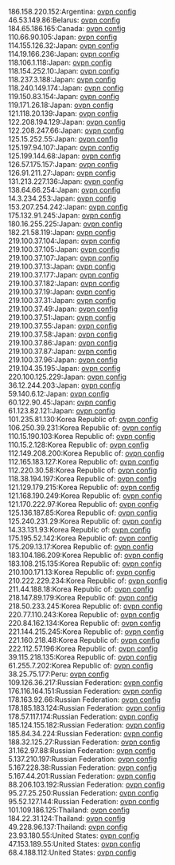 186.158.220.152:Argentina: [ovpn config](vpn/186_158_220_152.ovpn)  
46.53.149.86:Belarus: [ovpn config](vpn/46_53_149_86.ovpn)  
184.65.186.165:Canada: [ovpn config](vpn/184_65_186_165.ovpn)  
110.66.90.105:Japan: [ovpn config](vpn/110_66_90_105.ovpn)  
114.155.126.32:Japan: [ovpn config](vpn/114_155_126_32.ovpn)  
114.19.166.236:Japan: [ovpn config](vpn/114_19_166_236.ovpn)  
118.106.1.118:Japan: [ovpn config](vpn/118_106_1_118.ovpn)  
118.154.252.10:Japan: [ovpn config](vpn/118_154_252_10.ovpn)  
118.237.3.188:Japan: [ovpn config](vpn/118_237_3_188.ovpn)  
118.240.149.174:Japan: [ovpn config](vpn/118_240_149_174.ovpn)  
119.150.83.154:Japan: [ovpn config](vpn/119_150_83_154.ovpn)  
119.171.26.18:Japan: [ovpn config](vpn/119_171_26_18.ovpn)  
121.118.20.139:Japan: [ovpn config](vpn/121_118_20_139.ovpn)  
122.208.194.129:Japan: [ovpn config](vpn/122_208_194_129.ovpn)  
122.208.247.66:Japan: [ovpn config](vpn/122_208_247_66.ovpn)  
125.15.252.55:Japan: [ovpn config](vpn/125_15_252_55.ovpn)  
125.197.94.107:Japan: [ovpn config](vpn/125_197_94_107.ovpn)  
125.199.144.68:Japan: [ovpn config](vpn/125_199_144_68.ovpn)  
126.57.175.157:Japan: [ovpn config](vpn/126_57_175_157.ovpn)  
126.91.211.27:Japan: [ovpn config](vpn/126_91_211_27.ovpn)  
131.213.227.136:Japan: [ovpn config](vpn/131_213_227_136.ovpn)  
138.64.66.254:Japan: [ovpn config](vpn/138_64_66_254.ovpn)  
14.3.234.253:Japan: [ovpn config](vpn/14_3_234_253.ovpn)  
153.207.254.242:Japan: [ovpn config](vpn/153_207_254_242.ovpn)  
175.132.91.245:Japan: [ovpn config](vpn/175_132_91_245.ovpn)  
180.16.255.225:Japan: [ovpn config](vpn/180_16_255_225.ovpn)  
182.21.58.119:Japan: [ovpn config](vpn/182_21_58_119.ovpn)  
219.100.37.104:Japan: [ovpn config](vpn/219_100_37_104.ovpn)  
219.100.37.105:Japan: [ovpn config](vpn/219_100_37_105.ovpn)  
219.100.37.107:Japan: [ovpn config](vpn/219_100_37_107.ovpn)  
219.100.37.13:Japan: [ovpn config](vpn/219_100_37_13.ovpn)  
219.100.37.177:Japan: [ovpn config](vpn/219_100_37_177.ovpn)  
219.100.37.182:Japan: [ovpn config](vpn/219_100_37_182.ovpn)  
219.100.37.19:Japan: [ovpn config](vpn/219_100_37_19.ovpn)  
219.100.37.31:Japan: [ovpn config](vpn/219_100_37_31.ovpn)  
219.100.37.49:Japan: [ovpn config](vpn/219_100_37_49.ovpn)  
219.100.37.51:Japan: [ovpn config](vpn/219_100_37_51.ovpn)  
219.100.37.55:Japan: [ovpn config](vpn/219_100_37_55.ovpn)  
219.100.37.58:Japan: [ovpn config](vpn/219_100_37_58.ovpn)  
219.100.37.86:Japan: [ovpn config](vpn/219_100_37_86.ovpn)  
219.100.37.87:Japan: [ovpn config](vpn/219_100_37_87.ovpn)  
219.100.37.96:Japan: [ovpn config](vpn/219_100_37_96.ovpn)  
219.104.35.195:Japan: [ovpn config](vpn/219_104_35_195.ovpn)  
220.100.125.229:Japan: [ovpn config](vpn/220_100_125_229.ovpn)  
36.12.244.203:Japan: [ovpn config](vpn/36_12_244_203.ovpn)  
59.140.6.12:Japan: [ovpn config](vpn/59_140_6_12.ovpn)  
60.122.90.45:Japan: [ovpn config](vpn/60_122_90_45.ovpn)  
61.123.82.121:Japan: [ovpn config](vpn/61_123_82_121.ovpn)  
101.235.81.130:Korea Republic of: [ovpn config](vpn/101_235_81_130.ovpn)  
106.250.39.231:Korea Republic of: [ovpn config](vpn/106_250_39_231.ovpn)  
110.15.190.103:Korea Republic of: [ovpn config](vpn/110_15_190_103.ovpn)  
110.15.2.128:Korea Republic of: [ovpn config](vpn/110_15_2_128.ovpn)  
112.149.208.200:Korea Republic of: [ovpn config](vpn/112_149_208_200.ovpn)  
112.165.183.127:Korea Republic of: [ovpn config](vpn/112_165_183_127.ovpn)  
112.220.30.58:Korea Republic of: [ovpn config](vpn/112_220_30_58.ovpn)  
118.38.194.197:Korea Republic of: [ovpn config](vpn/118_38_194_197.ovpn)  
121.129.179.215:Korea Republic of: [ovpn config](vpn/121_129_179_215.ovpn)  
121.168.190.249:Korea Republic of: [ovpn config](vpn/121_168_190_249.ovpn)  
121.170.222.97:Korea Republic of: [ovpn config](vpn/121_170_222_97.ovpn)  
125.136.187.85:Korea Republic of: [ovpn config](vpn/125_136_187_85.ovpn)  
125.240.231.29:Korea Republic of: [ovpn config](vpn/125_240_231_29.ovpn)  
14.33.131.93:Korea Republic of: [ovpn config](vpn/14_33_131_93.ovpn)  
175.195.52.142:Korea Republic of: [ovpn config](vpn/175_195_52_142.ovpn)  
175.209.13.17:Korea Republic of: [ovpn config](vpn/175_209_13_17.ovpn)  
183.104.186.209:Korea Republic of: [ovpn config](vpn/183_104_186_209.ovpn)  
183.108.215.135:Korea Republic of: [ovpn config](vpn/183_108_215_135.ovpn)  
210.100.171.13:Korea Republic of: [ovpn config](vpn/210_100_171_13.ovpn)  
210.222.229.234:Korea Republic of: [ovpn config](vpn/210_222_229_234.ovpn)  
211.44.188.18:Korea Republic of: [ovpn config](vpn/211_44_188_18.ovpn)  
218.147.89.179:Korea Republic of: [ovpn config](vpn/218_147_89_179.ovpn)  
218.50.233.245:Korea Republic of: [ovpn config](vpn/218_50_233_245.ovpn)  
220.77.110.243:Korea Republic of: [ovpn config](vpn/220_77_110_243.ovpn)  
220.84.162.134:Korea Republic of: [ovpn config](vpn/220_84_162_134.ovpn)  
221.144.215.245:Korea Republic of: [ovpn config](vpn/221_144_215_245.ovpn)  
221.160.218.48:Korea Republic of: [ovpn config](vpn/221_160_218_48.ovpn)  
222.112.57.196:Korea Republic of: [ovpn config](vpn/222_112_57_196.ovpn)  
39.115.218.135:Korea Republic of: [ovpn config](vpn/39_115_218_135.ovpn)  
61.255.7.202:Korea Republic of: [ovpn config](vpn/61_255_7_202.ovpn)  
38.25.75.177:Peru: [ovpn config](vpn/38_25_75_177.ovpn)  
109.126.36.217:Russian Federation: [ovpn config](vpn/109_126_36_217.ovpn)  
176.116.164.151:Russian Federation: [ovpn config](vpn/176_116_164_151.ovpn)  
178.163.92.66:Russian Federation: [ovpn config](vpn/178_163_92_66.ovpn)  
178.185.183.124:Russian Federation: [ovpn config](vpn/178_185_183_124.ovpn)  
178.57.117.174:Russian Federation: [ovpn config](vpn/178_57_117_174.ovpn)  
185.124.155.182:Russian Federation: [ovpn config](vpn/185_124_155_182.ovpn)  
185.84.34.224:Russian Federation: [ovpn config](vpn/185_84_34_224.ovpn)  
188.32.125.27:Russian Federation: [ovpn config](vpn/188_32_125_27.ovpn)  
31.162.97.88:Russian Federation: [ovpn config](vpn/31_162_97_88.ovpn)  
5.137.210.197:Russian Federation: [ovpn config](vpn/5_137_210_197.ovpn)  
5.167.228.38:Russian Federation: [ovpn config](vpn/5_167_228_38.ovpn)  
5.167.44.201:Russian Federation: [ovpn config](vpn/5_167_44_201.ovpn)  
88.206.103.192:Russian Federation: [ovpn config](vpn/88_206_103_192.ovpn)  
95.27.25.250:Russian Federation: [ovpn config](vpn/95_27_25_250.ovpn)  
95.52.127.144:Russian Federation: [ovpn config](vpn/95_52_127_144.ovpn)  
101.109.186.125:Thailand: [ovpn config](vpn/101_109_186_125.ovpn)  
184.22.31.124:Thailand: [ovpn config](vpn/184_22_31_124.ovpn)  
49.228.96.137:Thailand: [ovpn config](vpn/49_228_96_137.ovpn)  
23.93.180.55:United States: [ovpn config](vpn/23_93_180_55.ovpn)  
47.153.189.55:United States: [ovpn config](vpn/47_153_189_55.ovpn)  
68.4.188.112:United States: [ovpn config](vpn/68_4_188_112.ovpn)  
